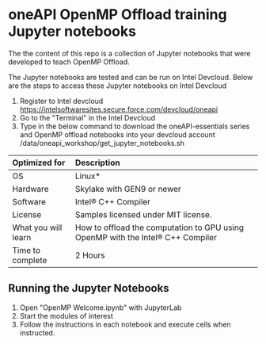 # oneAPI OpenMP Offload training Jupyter notebooks 

The the content of this repo is a collection of Jupyter notebooks that were developed to teach OpenMP Offload.

The Jupyter notebooks are tested and can be run on Intel Devcloud.
Below are the steps to access these Jupyter notebooks on Intel Devcloud
1. Register to Intel devcloud 
    https://intelsoftwaresites.secure.force.com/devcloud/oneapi
2. Go to the "Terminal" in the Intel Devcloud
3. Type in the below command to download the oneAPI-essentials series and OpenMP offload notebooks into your devcloud account
    /data/oneapi_workshop/get_jupyter_notebooks.sh

| Optimized for                       | Description
|:---                               |:---
| OS                                | Linux*
| Hardware                          | Skylake with GEN9 or newer
| Software                          | Intel&reg; C++ Compiler
| License                           | Samples licensed under MIT license.
| What you will learn               | How to offload the computation to GPU using OpenMP with the Intel&reg; C++ Compiler
| Time to complete                  | 2 Hours

## Running the Jupyter Notebooks
1. Open "OpenMP Welcome.ipynb" with JupyterLab
2. Start the modules of interest
3. Follow the instructions in each notebook and execute cells when instructed.
